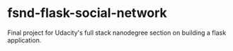 # fsnd-flask-social-network
Final project for Udacity's full stack nanodegree section on building a flask application.
